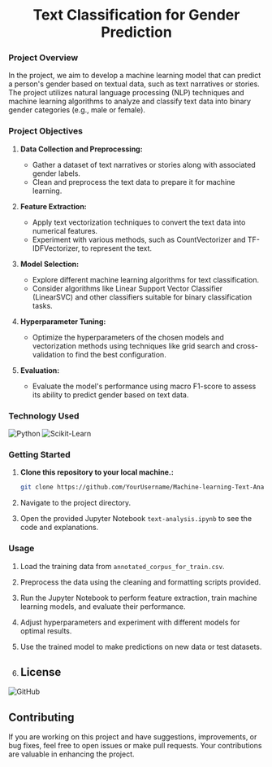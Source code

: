 
<div align="center">
  <h1>Text Classification for Gender Prediction</h1>
</div>

### Project Overview

In the project, we aim to develop a machine learning model that can predict a person's gender based on textual data, such as text narratives or stories. The project utilizes natural language processing (NLP) techniques and machine learning algorithms to analyze and classify text data into binary gender categories (e.g., male or female).

### Project Objectives

1. **Data Collection and Preprocessing:**
   - Gather a dataset of text narratives or stories along with associated gender labels.
   - Clean and preprocess the text data to prepare it for machine learning.

2. **Feature Extraction:**
   - Apply text vectorization techniques to convert the text data into numerical features.
   - Experiment with various methods, such as CountVectorizer and TF-IDFVectorizer, to represent the text.

3. **Model Selection:**
   - Explore different machine learning algorithms for text classification.
   - Consider algorithms like Linear Support Vector Classifier (LinearSVC) and other classifiers suitable for binary classification tasks.

4. **Hyperparameter Tuning:**
   - Optimize the hyperparameters of the chosen models and vectorization methods using techniques like grid search and cross-validation to find the best configuration.

5. **Evaluation:**
   - Evaluate the model's performance using macro F1-score to assess its ability to predict gender based on text data.

### Technology Used
<div>
  <img src='https://img.shields.io/badge/Python-3776AB?style=for-the-badge&logo=python&logoColor=white' alt='Python'/>
  <img src='https://img.shields.io/badge/Scikit_Learn-F7931E?style=for-the-badge&logo=scikit-learn&logoColor=white' alt='Scikit-Learn'/>
</div>

### Getting Started

1. **Clone this repository to your local machine.:**
   ```bash
   git clone https://github.com/YourUsername/Machine-learning-Text-Analisys-Project

2. Navigate to the project directory.

3. Open the provided Jupyter Notebook `text-analysis.ipynb` to see the code and explanations.

### Usage
1. Load the training data from `annotated_corpus_for_train.csv`.

2. Preprocess the data using the cleaning and formatting scripts provided.

3. Run the Jupyter Notebook to perform feature extraction, train machine learning models, and evaluate their performance.

4. Adjust hyperparameters and experiment with different models for optimal results.

5. Use the trained model to make predictions on new data or test datasets.

6. ## License

![GitHub](https://img.shields.io/github/license/ItsAlexanderPopov/Simon-game)

## Contributing

If you are working on this project and have suggestions, improvements, or bug fixes, feel free to open issues or make pull requests. Your contributions are valuable in enhancing the project.
